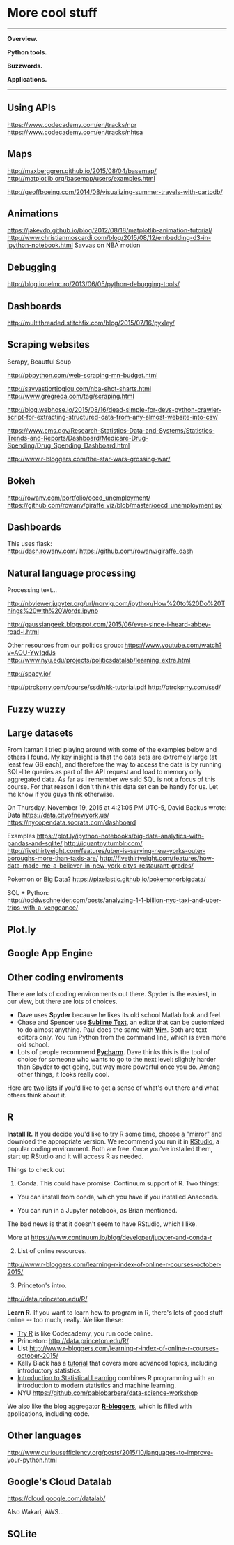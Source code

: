 # More cool stuff 


---
**Overview.**

**Python tools.**  

**Buzzwords.** 

**Applications.**  

---

## Using APIs

https://www.codecademy.com/en/tracks/npr 
https://www.codecademy.com/en/tracks/nhtsa


## Maps 

http://maxberggren.github.io/2015/08/04/basemap/ 
http://matplotlib.org/basemap/users/examples.html 

http://geoffboeing.com/2014/08/visualizing-summer-travels-with-cartodb/ 

## Animations 

https://jakevdp.github.io/blog/2012/08/18/matplotlib-animation-tutorial/
http://www.christianmoscardi.com/blog/2015/08/12/embedding-d3-in-ipython-notebook.html
Savvas on NBA motion 

## Debugging 

http://blog.ionelmc.ro/2013/06/05/python-debugging-tools/

## Dashboards 

http://multithreaded.stitchfix.com/blog/2015/07/16/pyxley/


## Scraping websites

Scrapy, Beautful Soup 

http://pbpython.com/web-scraping-mn-budget.html 

http://savvastjortjoglou.com/nba-shot-sharts.html
http://www.gregreda.com/tag/scraping.html 


http://blog.webhose.io/2015/08/16/dead-simple-for-devs-python-crawler-script-for-extracting-structured-data-from-any-almost-website-into-csv/ 


https://www.cms.gov/Research-Statistics-Data-and-Systems/Statistics-Trends-and-Reports/Dashboard/Medicare-Drug-Spending/Drug_Spending_Dashboard.html


http://www.r-bloggers.com/the-star-wars-grossing-war/

## Bokeh 

http://rowanv.com/portfolio/oecd_unemployment/ 
https://github.com/rowanv/giraffe_viz/blob/master/oecd_unemployment.py 


## Dashboards

This uses flask:  
http://dash.rowanv.com/
https://github.com/rowanv/giraffe_dash

## Natural language processing  

Processing text...  

http://nbviewer.jupyter.org/url/norvig.com/ipython/How%20to%20Do%20Things%20with%20Words.ipynb 

http://gaussiangeek.blogspot.com/2015/06/ever-since-i-heard-abbey-road-i.html

Other resources from our politics group:
https://www.youtube.com/watch?v=AOU-Yw1qdJs
http://www.nyu.edu/projects/politicsdatalab/learning_extra.html

http://spacy.io/


http://ptrckprry.com/course/ssd/nltk-tutorial.pdf
http://ptrckprry.com/ssd/


## Fuzzy wuzzy 


## Large datasets

From Itamar:  I tried playing around with some of the examples below and others I found.
My key insight is that the data sets are extremely large (at least few GB each), and therefore the way to access the data is by running SQL-lite queries as part of the API request and load to memory only aggregated data. 
As far as I remember we said SQL is not a focus of this course. For that reason I don't think this data set can be handy for us. 
Let me know if you guys think otherwise. 

On Thursday, November 19, 2015 at 4:21:05 PM UTC-5, David Backus wrote:
Data 
https://data.cityofnewyork.us/
https://nycopendata.socrata.com/dashboard

Examples 
https://plot.ly/ipython-notebooks/big-data-analytics-with-pandas-and-sqlite/
http://iquantny.tumblr.com/
http://fivethirtyeight.com/features/uber-is-serving-new-yorks-outer-boroughs-more-than-taxis-are/
http://fivethirtyeight.com/features/how-data-made-me-a-believer-in-new-york-citys-restaurant-grades/


Pokemon or Big Data?  https://pixelastic.github.io/pokemonorbigdata/


SQL + Python:  
http://toddwschneider.com/posts/analyzing-1-1-billion-nyc-taxi-and-uber-trips-with-a-vengeance/

## Plot.ly 

## Google App Engine 

## Other coding enviroments 

There are lots of coding environments out there.  Spyder is the easiest, in our view, but there are lots of choices.  

* Dave uses **Spyder** because he likes its old school Matlab look and feel.  
* Chase and Spencer use **[Sublime Text](http://www.sublimetext.com/)**, an editor that can be customized to do almost anything.  Paul does the same with **[Vim](http://www.vim.org/)**.  Both are text editors only.  You run Python from the command line, which is even more old school.    
* Lots of people recommend **[Pycharm](https://www.jetbrains.com/pycharm/download/)**.  Dave thinks this is the tool of choice for someone who wants to go to the next level:  slightly harder than Spyder to get going, but way more powerful once you do.  Among other things, it looks really cool. 

Here are [two](https://wiki.python.org/moin/IntegratedDevelopmentEnvironments) [lists](https://www.reddit.com/r/Python/comments/1keync/best_free_python_ide/) if you'd like to get a sense of what's out there and what others think about it. 

## R

**Install R.** If you decide you'd like to try R some time, [choose a "mirror"](https://cran.r-project.org/mirrors.html) and download the appropriate version.  We recommend you run it in [RStudio](https://www.rstudio.com/products/rstudio/download/), a popular coding environment. Both are free.  Once you've installed them, start up RStudio and it will access R as needed. 

Things to check out

1. Conda.  This could have promise:  Continuum support of R.  Two things:

* You can install from conda, which you have if you installed Anaconda.  

* You can run in a Jupyter notebook, as Brian mentioned.   

The bad news is that it doesn't seem to have RStudio, which I like.  

More at  https://www.continuum.io/blog/developer/jupyter-and-conda-r

2. List of online resources.  

http://www.r-bloggers.com/learning-r-index-of-online-r-courses-october-2015/

3. Princeton's intro.  

http://data.princeton.edu/R/


**Learn R.** If you want to learn how to program in R, there's lots of good stuff online -- too much, really.  We like these: 

* [Try R](http://tryr.codeschool.com/) is like Codecademy, you run code online.  
* Princeton:  http://data.princeton.edu/R/ 
* List http://www.r-bloggers.com/learning-r-index-of-online-r-courses-october-2015/
* Kelly Black has a [tutorial](http://www.cyclismo.org/tutorial/R/) that covers more advanced topics, including introductory statistics.  
* [Introduction to Statistical Learning](http://www-bcf.usc.edu/~gareth/ISL/) combines R programming with an introduction to modern statistics and machine learning.  
* NYU https://github.com/pablobarbera/data-science-workshop

We also like the blog aggregator **[R-bloggers](http://www.r-bloggers.com/)**, which is filled with applications, including code.  


## Other languages 

http://www.curiousefficiency.org/posts/2015/10/languages-to-improve-your-python.html

## Google's Cloud Datalab

https://cloud.google.com/datalab/

Also Wakari, AWS...  

## SQLite 

